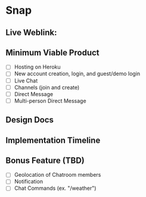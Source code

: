 # **Snap**

## **Live Weblink:**

## **Minimum Viable Product**
- [ ] Hosting on Heroku
- [ ] New account creation, login, and guest/demo login
- [ ] Live Chat
- [ ] Channels (join and create)
- [ ] Direct Message
- [ ] Multi-person Direct Message

## **Design Docs**

## **Implementation Timeline**

## **Bonus Feature (TBD)**

- [ ] Geolocation of Chatroom members
- [ ] Notification
- [ ] Chat Commands (ex. "/weather")
